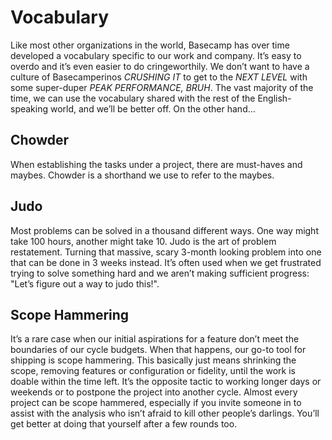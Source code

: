 # Vocabulary

Like most other organizations in the world, Basecamp has over time developed a vocabulary specific to our work and company. It’s easy to overdo and it’s even easier to do cringeworthily. We don’t want to have a culture of Basecamperinos _CRUSHING IT_ to get to the _NEXT LEVEL_ with some super-duper _PEAK PERFORMANCE, BRUH_. The vast majority of the time, we can use the vocabulary shared with the rest of the English-speaking world, and we’ll be better off. On the other hand...

## Chowder

When establishing the tasks under a project, there are must-haves and maybes. Chowder is a shorthand we use to refer to the maybes.

## Judo

Most problems can be solved in a thousand different ways. One way might take 100 hours, another might take 10. Judo is the art of problem restatement. Turning that massive, scary 3-month looking problem into one that can be done in 3 weeks instead. It’s often used when we get frustrated trying to solve something hard and we aren’t making sufficient progress: "Let’s figure out a way to judo this!".

## Scope Hammering

It’s a rare case when our initial aspirations for a feature don’t meet the boundaries of our cycle budgets. When that happens, our go-to tool for shipping is scope hammering. This basically just means shrinking the scope, removing features or configuration or fidelity, until the work is doable within the time left. It’s the opposite tactic to working longer days or weekends or to postpone the project into another cycle. Almost every project can be scope hammered, especially if you invite someone in to assist with the analysis who isn’t afraid to kill other people’s darlings. You’ll get better at doing that yourself after a few rounds too.

